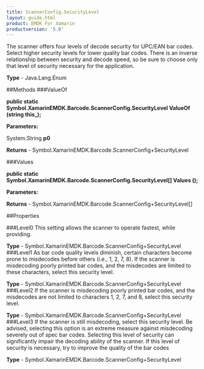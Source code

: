 ```yaml
---
title: ScannerConfig.SecurityLevel
layout: guide.html
product: EMDK For Xamarin 
productversion: '5.0' 
---
```

The scanner offers four levels of decode security for UPC/EAN bar codes. Select higher security levels for lower quality bar codes. There is an inverse relationship between security and decode speed, so be sure to choose only that level of security necessary for the application.

**Type** - Java.Lang.Enum

##Methods
###ValueOf

**public static Symbol.XamarinEMDK.Barcode.ScannerConfig.SecurityLevel ValueOf (string this_);**


        

**Parameters:**

System.String **p0** 

**Returns** - Symbol.XamarinEMDK.Barcode.ScannerConfig+SecurityLevel

###Values

**public static Symbol.XamarinEMDK.Barcode.ScannerConfig.SecurityLevel[] Values ();**


        

**Parameters:**

**Returns** - Symbol.XamarinEMDK.Barcode.ScannerConfig+SecurityLevel[]

##Properties

###Level0
This setting allows the scanner to operate fastest, while providing.

**Type** - Symbol.XamarinEMDK.Barcode.ScannerConfig+SecurityLevel
###Level1
As bar code quality levels diminish, certain characters become prone to misdecodes before others (i.e., 1, 2, 7, 8). If the scanner is misdecoding poorly printed bar codes, and the misdecodes are limited to these characters, select this security level.

**Type** - Symbol.XamarinEMDK.Barcode.ScannerConfig+SecurityLevel
###Level2
If the scanner is misdecoding poorly printed bar codes, and the misdecodes are not limited to characters 1, 2, 7, and 8, select this security level.

**Type** - Symbol.XamarinEMDK.Barcode.ScannerConfig+SecurityLevel
###Level3
If the scanner is still misdecoding, select this security level. Be advised, selecting this option is an extreme measure against misdecoding severely out of spec bar codes. Selecting this level of security can significantly impair the decoding ability of the scanner. If this level of security is necessary, try to improve the quality of the bar codes

**Type** - Symbol.XamarinEMDK.Barcode.ScannerConfig+SecurityLevel
